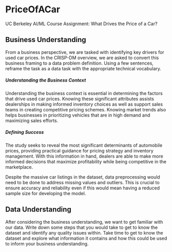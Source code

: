 # PriceOfACar
UC Berkeley AI/ML Course Assignment: What Drives the Price of a Car?

## Business Understanding

From a business perspective, we are tasked with identifying key drivers for used car prices.  In the CRISP-DM overview, we are asked to convert this business framing to a data problem definition.  Using a few sentences, reframe the task as a data task with the appropriate technical vocabulary. 

##### Understanding the Business Context

Understanding the business context is essential in determining the factors that drive used car prices. Knowing these significant attributes assists dealerships in making informed inventory choices as well as support sales teams in creating competitive pricing schemes. Knowing market trends also helps businesses in prioritizing vehicles that are in high demand and maximizing sales efforts. 

##### Defining Success

The study seeks to reveal the most significant determinants of automobile prices, providing practical guidance for pricing strategy and inventory management. With this information in hand, dealers are able to make more informed decisions that maximize profitability while being competitive in the marketplace.

Despite the massive car listings in the dataset, data preprocessing would need to be done to address missing values and outliers. This is crucial to ensure accuracy and reliability even if this would mean having a reduced sample size for developing the model.

## Data Understanding

After considering the business understanding, we want to get familiar with our data.  Write down some steps that you would take to get to know the dataset and identify any quality issues within.  Take time to get to know the dataset and explore what information it contains and how this could be used to inform your business understanding.
